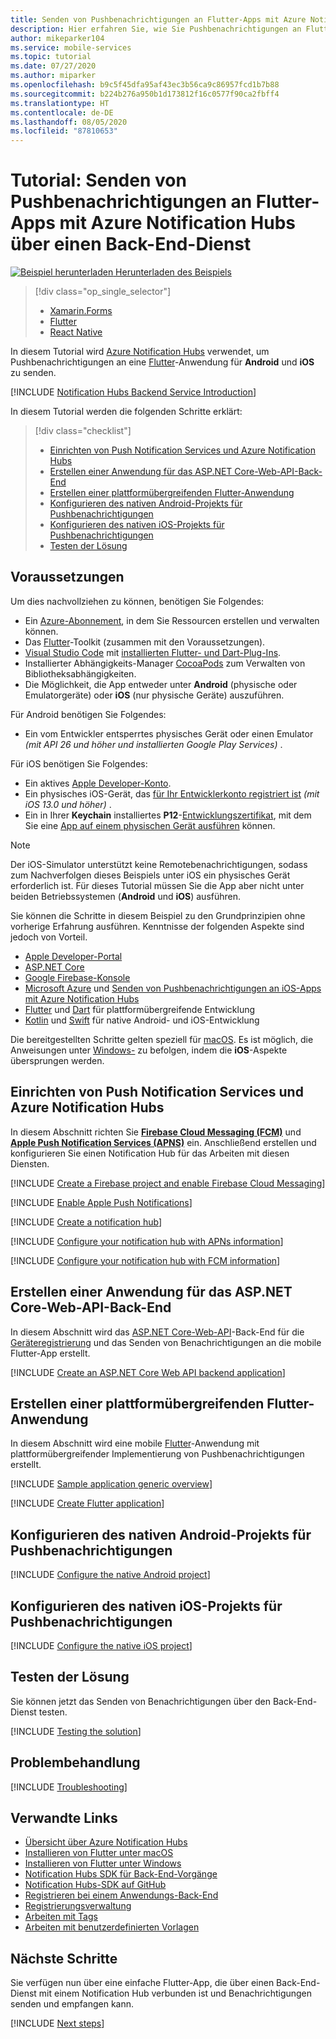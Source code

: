 ```yaml
---
title: Senden von Pushbenachrichtigungen an Flutter-Apps mit Azure Notification Hubs über einen Back-End-Dienst | Microsoft-Dokumentation
description: Hier erfahren Sie, wie Sie Pushbenachrichtigungen an Flutter-Apps senden, die Azure Notification Hubs über einen Back-End-Dienst verwenden.
author: mikeparker104
ms.service: mobile-services
ms.topic: tutorial
ms.date: 07/27/2020
ms.author: miparker
ms.openlocfilehash: b9c5f45dfa95af43ec3b56ca9c86957fcd1b7b88
ms.sourcegitcommit: b224b276a950b1d173812f16c0577f90ca2fbff4
ms.translationtype: HT
ms.contentlocale: de-DE
ms.lasthandoff: 08/05/2020
ms.locfileid: "87810653"
---
```

# <a name="tutorial-send-push-notifications-to-flutter-apps-using-azure-notification-hubs-via-a-backend-service"></a>Tutorial: Senden von Pushbenachrichtigungen an Flutter-Apps mit Azure Notification Hubs über einen Back-End-Dienst  

[![Beispiel herunterladen](media/download.png) Herunterladen des Beispiels](https://github.com/xamcat/mobcat-samples/tree/master/notification_hub_backend_service)  

> [!div class="op_single_selector"]
>
> * [Xamarin.Forms](notification-hubs-backend-service-xamarin-forms.md)
> * [Flutter](notification-hubs-backend-service-flutter.md)
> * [React Native](notification-hubs-backend-service-react-native.md)

In diesem Tutorial wird [Azure Notification Hubs](https://docs.microsoft.com/azure/notification-hubs/notification-hubs-push-notification-overview) verwendet, um Pushbenachrichtigungen an eine [Flutter](https://flutter.dev)-Anwendung für **Android** und **iOS** zu senden.  

[!INCLUDE [Notification Hubs Backend Service Introduction](includes/notification-hubs-backend-service-introduction.md)]

In diesem Tutorial werden die folgenden Schritte erklärt:

> [!div class="checklist"]
>
> * [Einrichten von Push Notification Services und Azure Notification Hubs](#set-up-push-notification-services-and-azure-notification-hub)
> * [Erstellen einer Anwendung für das ASP.NET Core-Web-API-Back-End](#create-an-aspnet-core-web-api-backend-application)
> * [Erstellen einer plattformübergreifenden Flutter-Anwendung](#create-a-cross-platform-flutter-application)
> * [Konfigurieren des nativen Android-Projekts für Pushbenachrichtigungen](#configure-the-native-android-project-for-push-notifications)
> * [Konfigurieren des nativen iOS-Projekts für Pushbenachrichtigungen](#configure-the-native-ios-project-for-push-notifications)
> * [Testen der Lösung](#test-the-solution)

## <a name="prerequisites"></a>Voraussetzungen

Um dies nachvollziehen zu können, benötigen Sie Folgendes:

* Ein [Azure-Abonnement](https://portal.azure.com), in dem Sie Ressourcen erstellen und verwalten können.
* Das [Flutter](https://flutter.dev/docs/get-started/install)-Toolkit (zusammen mit den Voraussetzungen).
* [Visual Studio Code](https://code.visualstudio.com) mit [installierten Flutter- und Dart-Plug-Ins](https://flutter.dev/docs/get-started/editor?tab=vscode).
* Installierter Abhängigkeits-Manager [CocoaPods](https://guides.cocoapods.org/using/getting-started.html#installation) zum Verwalten von Bibliotheksabhängigkeiten.
* Die Möglichkeit, die App entweder unter **Android** (physische oder Emulatorgeräte) oder **iOS** (nur physische Geräte) auszuführen.

Für Android benötigen Sie Folgendes:

* Ein vom Entwickler entsperrtes physisches Gerät oder einen Emulator *(mit API 26 und höher und installierten Google Play Services)* .

Für iOS benötigen Sie Folgendes:

* Ein aktives [Apple Developer-Konto](https://developer.apple.com).
* Ein physisches iOS-Gerät, das [für Ihr Entwicklerkonto registriert ist](https://help.apple.com/developer-account/#/dev40df0d9fa) *(mit iOS 13.0 und höher)* .
* Ein in Ihrer **Keychain** installiertes **P12**-[Entwicklungszertifikat](https://help.apple.com/developer-account/#/dev04fd06d56), mit dem Sie eine [App auf einem physischen Gerät ausführen](https://help.apple.com/xcode/mac/current/#/dev5a825a1ca) können.

> [!NOTE]
> Der iOS-Simulator unterstützt keine Remotebenachrichtigungen, sodass zum Nachverfolgen dieses Beispiels unter iOS ein physisches Gerät erforderlich ist. Für dieses Tutorial müssen Sie die App aber nicht unter beiden Betriebssystemen (**Android** und **iOS**) ausführen.

Sie können die Schritte in diesem Beispiel zu den Grundprinzipien ohne vorherige Erfahrung ausführen. Kenntnisse der folgenden Aspekte sind jedoch von Vorteil.

* [Apple Developer-Portal](https://developer.apple.com)
* [ASP.NET Core](https://docs.microsoft.com/aspnet/core/introduction-to-aspnet-core?view=aspnetcore-3.1)
* [Google Firebase-Konsole](https://console.firebase.google.com/u/0/)
* [Microsoft Azure](https://portal.azure.com) und [Senden von Pushbenachrichtigungen an iOS-Apps mit Azure Notification Hubs](https://docs.microsoft.com/azure/notification-hubs/ios-sdk-get-started)
* [Flutter](https://flutter.dev) und [Dart](https://dart.dev) für plattformübergreifende Entwicklung
* [Kotlin](https://kotlinlang.org) und [Swift](https://developer.apple.com/swift) für native Android- und iOS-Entwicklung

Die bereitgestellten Schritte gelten speziell für [macOS](https://developer.apple.com/macos). Es ist möglich, die Anweisungen unter [Windows-](https://www.microsoft.com/windows) zu befolgen, indem die **iOS**-Aspekte übersprungen werden.

## <a name="set-up-push-notification-services-and-azure-notification-hub"></a>Einrichten von Push Notification Services und Azure Notification Hubs

In diesem Abschnitt richten Sie **[Firebase Cloud Messaging (FCM)](https://firebase.google.com/docs/cloud-messaging)** und **[Apple Push Notification Services (APNS)](https://developer.apple.com/library/archive/documentation/NetworkingInternet/Conceptual/RemoteNotificationsPG/APNSOverview.html)** ein. Anschließend erstellen und konfigurieren Sie einen Notification Hub für das Arbeiten mit diesen Diensten.

[!INCLUDE [Create a Firebase project and enable Firebase Cloud Messaging](includes/notification-hubs-common-enable-firebase-cloud-messaging.md)]

[!INCLUDE [Enable Apple Push Notifications](includes/notification-hubs-common-enable-apple-push-notifications.md)]

[!INCLUDE [Create a notification hub](includes/notification-hubs-common-create-notification-hub.md)]

[!INCLUDE [Configure your notification hub with APNs information](includes/notification-hubs-common-configure-with-apns-information.md)]

[!INCLUDE [Configure your notification hub with FCM information](includes/notification-hubs-common-configure-with-fcm-information.md)]

## <a name="create-an-aspnet-core-web-api-backend-application"></a>Erstellen einer Anwendung für das ASP.NET Core-Web-API-Back-End

In diesem Abschnitt wird das [ASP.NET Core-Web-API](https://dotnet.microsoft.com/apps/aspnet/apis)-Back-End für die [Geräteregistrierung](https://docs.microsoft.com/azure/notification-hubs/notification-hubs-push-notification-registration-management#what-is-device-registration) und das Senden von Benachrichtigungen an die mobile Flutter-App erstellt.

[!INCLUDE [Create an ASP.NET Core Web API backend application](includes/notification-hubs-backend-service-web-api.md)]

## <a name="create-a-cross-platform-flutter-application"></a>Erstellen einer plattformübergreifenden Flutter-Anwendung

In diesem Abschnitt wird eine mobile [Flutter](https://flutter.dev)-Anwendung mit plattformübergreifender Implementierung von Pushbenachrichtigungen erstellt.

[!INCLUDE [Sample application generic overview](includes/notification-hubs-backend-service-sample-app-overview.md)]

[!INCLUDE [Create Flutter application](includes/notification-hubs-backend-service-sample-app-flutter.md)]

## <a name="configure-the-native-android-project-for-push-notifications"></a>Konfigurieren des nativen Android-Projekts für Pushbenachrichtigungen

[!INCLUDE [Configure the native Android project](includes/notification-hubs-backend-service-configure-flutter-android.md)]

## <a name="configure-the-native-ios-project-for-push-notifications"></a>Konfigurieren des nativen iOS-Projekts für Pushbenachrichtigungen

[!INCLUDE [Configure the native iOS project](includes/notification-hubs-backend-service-configure-flutter-ios.md)]

## <a name="test-the-solution"></a>Testen der Lösung

Sie können jetzt das Senden von Benachrichtigungen über den Back-End-Dienst testen.

[!INCLUDE [Testing the solution](includes/notification-hubs-backend-service-testing.md)]

## <a name="troubleshooting"></a>Problembehandlung

[!INCLUDE [Troubleshooting](includes/notification-hubs-backend-service-troubleshooting.md)]

## <a name="related-links"></a>Verwandte Links

* [Übersicht über Azure Notification Hubs](https://docs.microsoft.com/azure/notification-hubs/notification-hubs-push-notification-overview)
* [Installieren von Flutter unter macOS](https://flutter.dev/docs/get-started/install/macos)
* [Installieren von Flutter unter Windows](https://flutter.dev/docs/get-started/install/windows)
* [Notification Hubs SDK für Back-End-Vorgänge](https://www.nuget.org/packages/Microsoft.Azure.NotificationHubs/)
* [Notification Hubs-SDK auf GitHub](https://github.com/Azure/azure-notificationhubs)
* [Registrieren bei einem Anwendungs-Back-End](https://docs.microsoft.com/azure/notification-hubs/notification-hubs-ios-aspnet-register-user-from-backend-to-push-notification)
* [Registrierungsverwaltung](https://docs.microsoft.com/azure/notification-hubs/notification-hubs-push-notification-registration-management)
* [Arbeiten mit Tags](https://docs.microsoft.com/azure/notification-hubs/notification-hubs-tags-segment-push-message)
* [Arbeiten mit benutzerdefinierten Vorlagen](https://docs.microsoft.com/azure/notification-hubs/notification-hubs-templates-cross-platform-push-messages)

## <a name="next-steps"></a>Nächste Schritte

Sie verfügen nun über eine einfache Flutter-App, die über einen Back-End-Dienst mit einem Notification Hub verbunden ist und Benachrichtigungen senden und empfangen kann.

[!INCLUDE [Next steps](includes/notification-hubs-backend-service-next-steps.md)]
